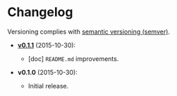 # Changelog

Versioning complies with [semantic versioning (semver)](http://semver.org/).

<!-- NOTE: An entry template for a new version is automatically added each time `make version` is called. Fill in changes afterwards. -->

* **[v0.1.1](https://github.com/mklement0/speak.awf/compare/v0.1.0...v0.1.1)** (2015-10-30):
  * [doc] `README.md` improvements.

* **v0.1.0** (2015-10-30):
  * Initial release.
